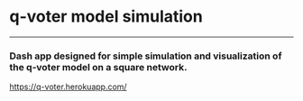 # q-voter model simulation
---

### Dash app designed for simple simulation and visualization of the q-voter model on a square network.

https://q-voter.herokuapp.com/
